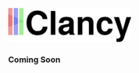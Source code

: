 <img src="https://github.com/NabeelAhmed1721/Clancy/blob/master/assets/ClancyLogo.png?raw=true" width="50%">
<h3>Coming Soon</h3>
